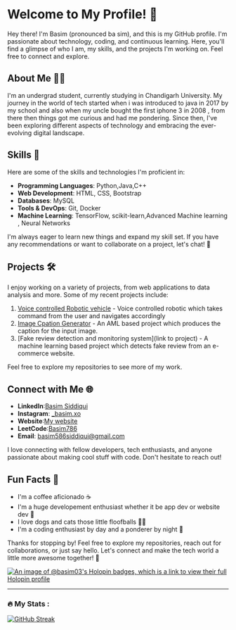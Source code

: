 # Welcome to My Profile! 👋

Hey there! I'm Basim (pronounced ba sim), and this is my GitHub profile. I'm passionate about technology, coding, and continuous learning. Here, you'll find a glimpse of who I am, my skills, and the projects I'm working on. Feel free to connect and explore.

## About Me 🧑‍💻

I'm an undergrad student, currently studying in Chandigarh University. My journey in the world of tech started when i was introduced to java in 2017 by my school and also when my uncle bought the first iphone 3 in 2008 , from there then things got me curious and had me pondering. Since then, I've been exploring different aspects of technology and embracing the ever-evolving digital landscape.

## Skills 🚀

Here are some of the skills and technologies I'm proficient in:

- **Programming Languages**: Python,Java,C++
- **Web Development**: HTML, CSS, Bootstrap
- **Databases**: MySQL
- **Tools & DevOps**: Git, Docker
- **Machine Learning**: TensorFlow, scikit-learn,Advanced Machine learning , Neural Networks

I'm always eager to learn new things and expand my skill set. If you have any recommendations or want to collaborate on a project, let's chat! 💬

## Projects 🛠️

I enjoy working on a variety of projects, from web applications to data analysis and more. Some of my recent projects include:

1. [Voice controlled Robotic vehicle](https://github.com/Basim03/Voice-Controlled-Robotic-Vehicle) - Voice controlled robotic which takes command from the user and navigates accordingly
2. [Image Cpation Generator](https://github.com/Basim03/Image-caption-generator) - An AML based project which produces the caption for the input image.
3. [Fake review detection and monitoring system](link to project) - A machine learning based project which detects fake review from an e-commerce website.

Feel free to explore my repositories to see more of my work.

## Connect with Me 🌐

- **LinkedIn**:[Basim Siddiqui](https://www.linkedin.com/in/basim-siddiqui-13055a229/)
- **Instagram**: [_basim.xo](https://twitter.com/your-username)
- **Website**:[My website](https://basim03.github.io/Personal-wesbite/)
- **LeetCode**:[Basim786](https://leetcode.com/Basim786/)
- **Email**: basim586siddiqui@gmail.com

I love connecting with fellow developers, tech enthusiasts, and anyone passionate about making cool stuff with code. Don't hesitate to reach out!
## Fun Facts 🎉

- I'm a coffee aficionado ☕
- I'm a huge developement enthusiast whether it be app dev or website dev 🍉
- I love dogs and cats those little floofballs 🐶😺
- I'm a coding enthusiast by day and a ponderer by night 🌙

Thanks for stopping by! Feel free to explore my repositories, reach out for collaborations, or just say hello. Let's connect and make the tech world a little more awesome together! 🚀

[![An image of @basim03's Holopin badges, which is a link to view their full Holopin profile](https://holopin.me/basim03)](https://holopin.io/@basim03)

---
### :fire: My Stats :
[![GitHub Streak](http://github-readme-streak-stats.herokuapp.com?user=Basim03&theme=dark&background=000000)](https://git.io/streak-stats)

